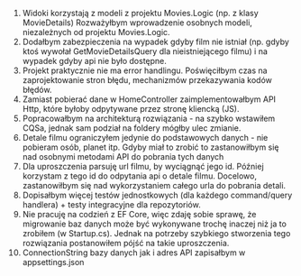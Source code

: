1. Widoki korzystają z modeli z projektu Movies.Logic (np. z klasy MovieDetails) Rozważyłbym wprowadzenie osobnych modeli, niezależnych od projektu Movies.Logic.
2. Dodałbym zabezpieczenia na wypadek gdyby film nie istniał (np. gdyby ktoś wywołał GetMovieDetailsQuery dla nieistniejącego filmu) i na wypadek gdyby api nie było dostępne.
3. Projekt praktycznie nie ma error handlingu. Poświęciłbym czas na zaprojektowanie stron błędu, mechanizmów przekazywania kodów błędów.
4. Zamiast pobierać dane w HomeController zaimplementowałbym API Http, które byłoby odpytywane przez stronę kliencką (JS).
5. Popracowałbym na architekturą rozwiązania - na szybko wstawiłem CQSa, jednak sam podział na foldery mógłby ulec zmianie.
6. Detale filmu ograniczyłem jedynie do podstawowych danych - nie pobieram osób, planet itp. Gdyby miał to zrobić to zastanowiłbym się nad osobnymi metodami API do pobrania tych danych
7. Dla uproszczenia parsuję url filmu, by wyciągnąć jego id. Później korzystam z tego id do odpytania api o detale filmu. Docelowo, zastanowiłbym się nad wykorzystaniem całego urla do pobrania detali. 
8. Dopisałbym więcej testów jednostkowych (dla każdego command/query handlera) + testy integracyjne dla repozytoriów.
9. Nie pracuję na codzień z EF Core, więc zdaję sobie sprawę, że migrowanie baz danych może być wykonywane trochę inaczej niż ja to zrobiłem (w Startup.cs). Jednak na potrzeby szybkiego stworzenia tego rozwiązania postanowiłem pójść na takie uproszczenia.
10. ConnectionString bazy danych jak i adres API zapisałbym w appsettings.json